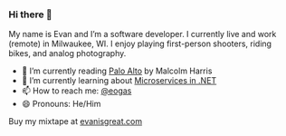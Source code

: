 ### Hi there 👋

My name is Evan and I’m a software developer. I currently live and work (remote) in Milwaukee, WI. I enjoy playing first-person shooters, riding bikes, and analog photography.

- 📘 I’m currently reading [Palo Alto](https://www.littlebrown.com/titles/malcolm-harris/palo-alto/9780316592031/) by Malcolm Harris
- 🌱 I’m currently learning about [Microservices in .NET](https://www.youtube.com/watch?v=DgVjEo3OGBI)
- 📫 How to reach me: [@eogas](https://hachyderm.io/web/@eogas)
- 😄 Pronouns: He/Him

Buy my mixtape at [evanisgreat.com](http://www.evanisgreat.com/)

<!--
**eogas/eogas** is a ✨ _special_ ✨ repository because its `README.md` (this file) appears on your GitHub profile.

Here are some ideas to get you started:

- 🔭 I’m currently working on ...
- 🌱 I’m currently learning ...
- 👯 I’m looking to collaborate on ...
- 🤔 I’m looking for help with ...
- 💬 Ask me about ...
- 📫 How to reach me: ...
- 😄 Pronouns: ...
- ⚡ Fun fact: ...
-->
